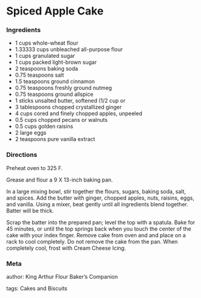 # Spiced Apple Cake

### Ingredients
 * 1 cups whole-wheat flour
 * 1.33333 cups unbleached all-purpose flour
 * 1 cups granulated sugar
 * 1 cups packed light-brown sugar
 * 2 teaspoons baking soda
 * 0.75 teaspoons salt
 * 1.5 teaspoons ground cinnamon
 * 0.75 teaspoons freshly ground nutmeg
 * 0.75 teaspoons ground allspice
 * 1 sticks unsalted butter, softened (1/2 cup or
 * 3 tablespoons chopped crystallized ginger
 * 4 cups cored and finely chopped apples, unpeeled
 * 0.5 cups chopped pecans or walnuts
 * 0.5 cups golden raisins
 * 2 large eggs
 * 2 teaspoons pure vanilla extract

### Directions

Preheat oven to 325 F.

Grease and flour a 9 X 13-inch baking pan.

In a large mixing bowl, stir together the flours, sugars, baking soda, salt, and spices. Add the butter with ginger, chopped apples, nuts, raisins, eggs, and vanilla. Using a mixer, beat gently until all ingredients blend together. Batter will be thick.

Scrap the batter into the prepared pan; level the top with a spatula. Bake for 45 minutes, or until the top springs back when you touch the center of the cake with your index finger. Remove cake from oven and and place on a rack to cool completely. Do not remove the cake from the pan. When completely cool, frost with Cream Cheese Icing.

### Meta
author: King Arthur Flour Baker’s Companion

tags: Cakes and Biscuits

